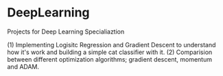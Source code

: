 # DeepLearning

Projects for Deep Learning Specialiaztion

(1) Implementing Logisitc Regression and Gradient Descent to understand how it's work and building a simple cat classifier with it.
(2) Comparision between different optimization algorithms; gradient descent, momentum and ADAM.
